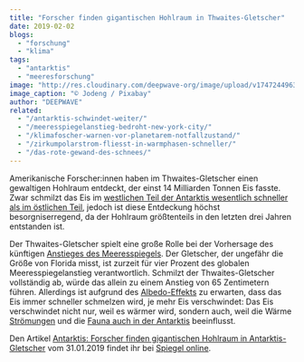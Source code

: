 ```yaml
---
title: "Forscher finden gigantischen Hohlraum in Thwaites-Gletscher"
date: 2019-02-02
blogs: 
  - "forschung"
  - "klima"
tags: 
  - "antarktis"
  - "meeresforschung"
image: "http://res.cloudinary.com/deepwave-org/image/upload/v1747244963/deepwave.org/ice-cream-3180910_1920.jpg"
image_caption: "© Jodeng / Pixabay"
author: "DEEPWAVE"
related: 
  - "/antarktis-schwindet-weiter/"
  - "/meeresspiegelanstieg-bedroht-new-york-city/"
  - "/klimafoscher-warnen-vor-planetarem-notfallzustand/"
  - "/zirkumpolarstrom-fliesst-in-warmphasen-schneller/"
  - "/das-rote-gewand-des-schnees/"
---
```


Amerikanische Forscher:innen haben im Thwaites-Gletscher einen gewaltigen Hohlraum entdeckt, der einst 14 Milliarden Tonnen Eis fasste. Zwar schmilzt das Eis im [westlichen Teil der Antarktis wesentlich schneller als im östlichen Teil](https://www.deepwave.org/antarktis-schwindet-weiter/), jedoch ist diese Entdeckung höchst besorgniserregend, da der Hohlraum größtenteils in den letzten drei Jahren entstanden ist.

Der Thwaites-Gletscher spielt eine große Rolle bei der Vorhersage des künftigen [Anstieges des Meeresspiegels](https://www.deepwave.org/meeresspiegelanstieg-bedroht-new-york-city/). Der Gletscher, der ungefähr die Größe von Florida misst, ist zurzeit für vier Prozent des globalen Meeresspiegelanstieg verantwortlich. Schmilzt der Thwaites-Gletscher vollständig ab, würde das allein zu einem Anstieg von 65 Zentimetern führen. Allerdings ist aufgrund des [Albedo-Effekts](https://www.deepwave.org/klimafoscher-warnen-vor-planetarem-notfallzustand/) zu erwarten, dass das Eis immer schneller schmelzen wird, je mehr Eis verschwindet: Das Eis verschwindet nicht nur, weil es wärmer wird, sondern auch, weil die Wärme [Strömungen](https://www.deepwave.org/zirkumpolarstrom-fliesst-in-warmphasen-schneller/) und die [Fauna auch in der Antarktis](https://www.deepwave.org/das-rote-gewand-des-schnees/) beeinflusst.

Den Artikel [Antarktis: Forscher finden gigantischen Hohlraum in Antarktis-Gletscher](https://www.spiegel.de/wissenschaft/natur/antarktis-forscher-finden-gigantischen-hohlraum-in-gletscher-a-1250989.html) vom 31.01.2019 findet ihr bei [Spiegel online](https://www.spiegel.de/).
